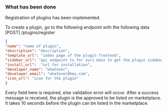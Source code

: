 ### What has been done

Registration of plugins has been implemented.

To create a plugin, go to the following endpoint with the following data
 [POST] /plugins/register

```json
{
"name": "name of plugin",
"description": "description",
"template_url": "index page of the plugin frontend",
"sidebar_url": "api endpoint to for zuri main to get the plugin sidebar details",
"install_url":  "url for installation",
"developer_name": "whatever",
"developer_email": "whatever@hey.com",
"icon_url": "icon for the plugin"
}

```
Every field here is required, else validation error will occur.
After a success message is received, the plugin is the approved to be listed on marketplace. It takes 10 seconds before the plugin can be listed in the marketplace.
